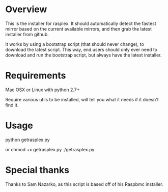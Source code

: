 # Overview

This is the installer for rasplex. It should automatically detect the fastest mirror based on the current available mirrors, and then grab the latest installer from github. 

It works by using a bootstrap script (that should never change), to download the latest script. This way, end users should only ever need to download and run the bootstrap script, but always have the latest installer.


# Requirements

Mac OSX or Linux with python 2.7+

Require various utils to be installed, will tell you what it needs if it doesn't find it.



# Usage

 python getrasplex.py

or
 chmod +x getrasplex.py
 ./getrasplex.py

# Special thanks

Thanks to Sam Nazarko, as this script is based off of his Raspbmc installer.
